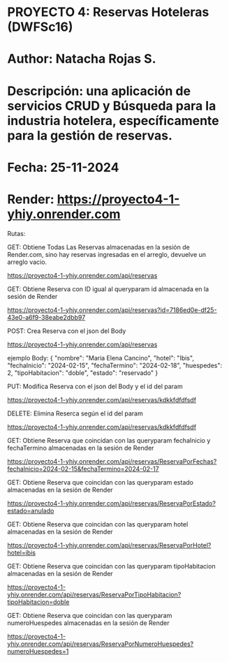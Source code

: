 # PROYECTO 4: Reservas Hoteleras (DWFSc16)
# Author: Natacha Rojas S.
# Descripción: una aplicación de servicios CRUD y Búsqueda para la industria hotelera, específicamente para la gestión de reservas.
# Fecha: 25-11-2024
# Render: https://proyecto4-1-yhiy.onrender.com

Rutas:

GET: Obtiene Todas Las Reservas almacenadas en la sesión de Render.com, sino hay reservas ingresadas en el arreglo, devuelve
un arreglo vacio.

https://proyecto4-1-yhiy.onrender.com/api/reservas

GET: Obtiene Reserva con ID igual al queryparam id almacenada en la sesión de Render

https://proyecto4-1-yhiy.onrender.com/api/reservas?id=7186ed0e-df25-43e0-a6f9-38eabe2dbb97

POST: Crea Reserva con el json del Body

https://proyecto4-1-yhiy.onrender.com/api/reservas

ejemplo Body:
{
    "nombre": "Maria Elena Cancino",
    "hotel": "Ibis",
    "fechaInicio": "2024-02-15",
    "fechaTermino": "2024-02-18",
    "huespedes": 2,
    "tipoHabitacion": "doble",
    "estado": "reservado"
  }

PUT: Modifica Reserva con el json del Body y el id del param

https://proyecto4-1-yhiy.onrender.com/api/reservas/kdkkfdfdfsdf

DELETE: Elimina Reserca según el id del param

https://proyecto4-1-yhiy.onrender.com/api/reservas/kdkkfdfdfsdf


GET: Obtiene Reserva que coincidan con las queryparam fechaInicio y fechaTermino almacenadas en la sesión de Render

https://proyecto4-1-yhiy.onrender.com/api/reservas/ReservaPorFechas?fechaInicio=2024-02-15&fechaTermino=2024-02-17

GET: Obtiene Reserva que coincidan con las queryparam estado almacenadas en la sesión de Render

https://proyecto4-1-yhiy.onrender.com/api/reservas/ReservaPorEstado?estado=anulado

GET: Obtiene Reserva que coincidan con las queryparam hotel almacenadas en la sesión de Render

https://proyecto4-1-yhiy.onrender.com/api/reservas/ReservaPorHotel?hotel=ibis

GET: Obtiene Reserva que coincidan con las queryparam tipoHabitacion almacenadas en la sesión de Render

https://proyecto4-1-yhiy.onrender.com/api/reservas/ReservaPorTipoHabitacion?tipoHabitacion=doble

GET: Obtiene Reserva que coincidan con las queryparam numeroHuespedes almacenadas en la sesión de Render

https://proyecto4-1-yhiy.onrender.com/api/reservas/ReservaPorNumeroHuespedes?numeroHuespedes=1


